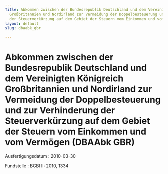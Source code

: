 ```yaml
---
Title: Abkommen zwischen der Bundesrepublik Deutschland und dem Vereinigten Königreich
  Großbritannien und Nordirland zur Vermeidung der Doppelbesteuerung und zur Verhinderung
  der Steuerverkürzung auf dem Gebiet der Steuern vom Einkommen und vom Vermögen
layout: default
slug: dbaabk_gbr

---
```


# Abkommen zwischen der Bundesrepublik Deutschland und dem Vereinigten Königreich Großbritannien und Nordirland zur Vermeidung der Doppelbesteuerung und zur Verhinderung der Steuerverkürzung auf dem Gebiet der Steuern vom Einkommen und vom Vermögen (DBAAbk GBR)

Ausfertigungsdatum
:   2010-03-30

Fundstelle
:   BGBl II: 2010, 1334


